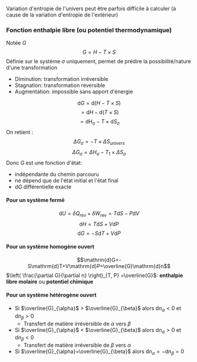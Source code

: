 Variation d'entropie de l'univers peut être parfois difficile à calculer (à cause de la variation d'entropie de l'extérieur)

### Fonction enthalpie libre (ou potentiel thermodynamique)
Notée $G$
$$G=H-T \times S$$
Définie sur le système $\sigma$ uniquement, permet de prédire la possibilité/nature d'une transformation

* Diminution: transformation irréversible
* Stagnation: transformation réversible
* Augmentation: impossible sans apport d'énergie

$$\mathrm{d}G=\mathrm{d}(H-T \times S)$$
$$=\mathrm{d}H-\mathrm{d}(T \times S)$$
$$=\mathrm{dH_{\sigma}}-T \times \mathrm{d}S_{\sigma}$$
On retient :
$$\Delta G_{\sigma}=-T \times \Delta S_{univers}$$
$$\Delta G_{\sigma}=\Delta H_{\sigma}-T_{1} \times \Delta S_{\sigma}$$
Donc $G$ est une fonction d'état:
* indépendante du chemin parcouru
* ne dépend que de l'état initial et l'état final
* $\mathrm{d}G$ différentielle exacte
#### Pour un système fermé

$$\mathrm{d}U=\delta Q_{rev}+\delta W_{\text{rev}}=T\mathrm{d}S-P\mathrm{d}V$$
$$\mathrm{d}H=T \mathrm{d}S+V\mathrm{dP}$$
$$\mathrm{d}G=-S\mathrm{d}T+V\mathrm{d}P$$
#### Pour un système homogène ouvert
$$\mathrm{d}G=-S\mathrm{d}T+V\mathrm{d}P+\overline{G}\mathrm{d}n$$
$\left( \frac{\partial G}{\partial n} \right)_{T, P} =\overline{G}$: **enthalpie libre molaire** ou **potentiel chimique**

#### Pour un système hétérogène ouvert


* Si $\overline{G}_{\alpha}$ > $\overline{G}_{\beta}$  alors $\mathrm{d}n_{\alpha}<0$ et $\mathrm{d}n_{\beta}>0$
	* Transfert de matière irréversible de $\alpha$ vers $\beta$
* Si $\overline{G}_{\alpha}$ < $\overline{G}_{\beta}$  alors $\mathrm{d}n_{\alpha}>0$ et $\mathrm{d}n_{\beta}<0$
	* Transfert de matière irréversible de $\beta$ vers $\alpha$
* Si $\overline{G}_{\alpha}=\overline{G}_{\beta}$  alors $\mathrm{d}n_{\alpha}=-\mathrm{d}n_{\beta}=0$
